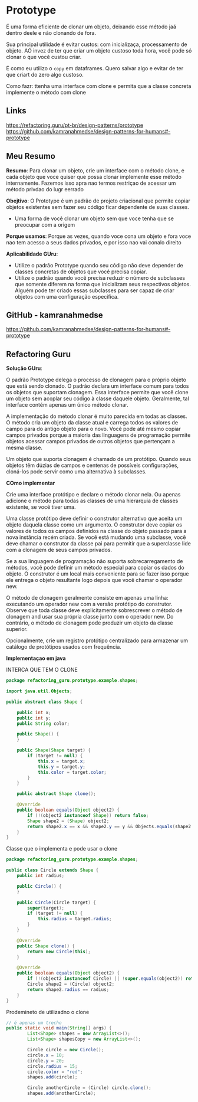 # Prototype

É uma forma eficiente de clonar um objeto, deixando esse método jaá dentro deele e não clonando de fora.

Sua principal utilidade é evitar custos: com inicializaça, processamento de objeto. AO invez de ter que criar um objeto custoso toda hora, você pode só clonar o  que você custou criar.

É como eu utilizo o `copy` em dataframes. Quero salvar algo e evitar de ter que criart do zero algo custoso.

Como fazr: ttenha uma interface com clone e permita que a classe concreta implemente o método com clone

## Links

https://refactoring.guru/pt-br/design-patterns/prototype
https://github.com/kamranahmedse/design-patterns-for-humans#-prototype

## Meu Resumo

**Resumo**: Para clonar um objeto, crie um interface com o método clone, e cada objeto que voce quiser que possa clonar implemente esse método internamente. Fazemos isso apra nao termos restriçao de acessar um método privdao do lugr eerrado

**Obejtivo**: O Prototype é um padrão de projeto criacional que permite copiar objetos existentes sem fazer seu código ficar dependente de suas classes.
+ Uma forma de você clonar um objeto sem que voce tenha que se preocupar com a origem

**Porque usamos**: Porque as vezes, quando voce cona um objeto e fora voce nao tem acesso a seus dados privados, e por isso nao vai conalo direito

**Aplicabilidade GUru**:
+  Utilize o padrão Prototype quando seu código não deve depender de classes concretas de objetos que você precisa copiar.
+ Utilize o padrão quando você precisa reduzir o número de subclasses que somente diferem na forma que inicializam seus respectivos objetos. Alguém pode ter criado essas subclasses para ser capaz de criar objetos com uma configuração específica.

## GitHub - kamranahmedse

https://github.com/kamranahmedse/design-patterns-for-humans#-prototype

## Refactoring Guru

**Soluçâo GUru**:

O padrão Prototype delega o processo de clonagem para o próprio objeto que está sendo clonado. O padrão declara um interface comum para todos os objetos que suportam clonagem. Essa interface permite que você clone um objeto sem acoplar seu código à classe daquele objeto. Geralmente, tal interface contém apenas um único método clonar.

A implementação do método clonar é muito parecida em todas as classes. O método cria um objeto da classe atual e carrega todos os valores de campo para do antigo objeto para o novo. Você pode até mesmo copiar campos privados porque a maioria das linguagens de programação permite objetos acessar campos privados de outros objetos que pertençam a mesma classe.

Um objeto que suporta clonagem é chamado de um protótipo. Quando seus objetos têm dúzias de campos e centenas de possíveis configurações, cloná-los pode servir como uma alternativa à subclasses.

**COmo implementar**

Crie uma interface protótipo e declare o método clonar nela. Ou apenas adicione o método para todas as classes de uma hierarquia de classes existente, se você tiver uma.

Uma classe protótipo deve definir o construtor alternativo que aceita um objeto daquela classe como um argumento. O construtor deve copiar os valores de todos os campos definidos na classe do objeto passado para a nova instância recém criada. Se você está mudando uma subclasse, você deve chamar o construtor da classe pai para permitir que a superclasse lide com a clonagem de seus campos privados.

Se a sua linguagem de programação não suporta sobrecarregamento de métodos, você pode definir um método especial para copiar os dados do objeto. O construtor é um local mais conveniente para se fazer isso porque ele entrega o objeto resultante logo depois que você chamar o operador new.

O método de clonagem geralmente consiste em apenas uma linha: executando um operador new com a versão protótipo do construtor. Observe que toda classe deve explicitamente sobrescrever o método de clonagem and usar sua própria classe junto com o operador new. Do contrário, o método de clonagem pode produzir um objeto da classe superior.

Opcionalmente, crie um registro protótipo centralizado para armazenar um catálogo de protótipos usados com frequência.

**Implementaçao em java**

INTERCA QUE TEM O CLONE

````java
package refactoring_guru.prototype.example.shapes;

import java.util.Objects;

public abstract class Shape {

    public int x;
    public int y;
    public String color;

    public Shape() {
    }

    public Shape(Shape target) {
        if (target != null) {
            this.x = target.x;
            this.y = target.y;
            this.color = target.color;
        }
    }

    public abstract Shape clone();

    @Override
    public boolean equals(Object object2) {
        if (!(object2 instanceof Shape)) return false;
        Shape shape2 = (Shape) object2;
        return shape2.x == x && shape2.y == y && Objects.equals(shape2.color, color);
    }
}
````

Classe que o implementa e pode usar o clone

````java
package refactoring_guru.prototype.example.shapes;

public class Circle extends Shape {
    public int radius;

    public Circle() {
    }

    public Circle(Circle target) {
        super(target);
        if (target != null) {
            this.radius = target.radius;
        }
    }

    @Override
    public Shape clone() {
        return new Circle(this);
    }

    @Override
    public boolean equals(Object object2) {
        if (!(object2 instanceof Circle) || !super.equals(object2)) return false;
        Circle shape2 = (Circle) object2;
        return shape2.radius == radius;
    }
}
````

Prodemineto de utilizadno o clone 

````java
// é apenas um trecho
public static void main(String[] args) {
        List<Shape> shapes = new ArrayList<>();
        List<Shape> shapesCopy = new ArrayList<>();

        Circle circle = new Circle();
        circle.x = 10;
        circle.y = 20;
        circle.radius = 15;
        circle.color = "red";
        shapes.add(circle);

        Circle anotherCircle = (Circle) circle.clone();
        shapes.add(anotherCircle);
````
